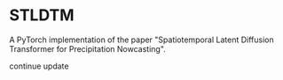 # STLDTM
A PyTorch implementation of the paper "Spatiotemporal Latent Diffusion Transformer for Precipitation Nowcasting".

continue update
